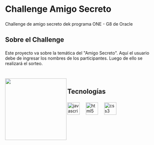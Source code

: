 <h1 align="left">Challenge Amigo Secreto</h1>

###

<p align="left">Challenge de amigo secreto dek programa ONE - G8 de Oracle</p>

###

<h2 align="left">Sobre el Challenge</h2>

###

<p align="left">Este proyecto va sobre la temática del "Amigo Secreto". Aquí el usuario debe de ingresar los nombres de los participantes. Luego de ello se realizará el sorteo.</p>

###

<br clear="both">

<img align="left" height="200" src="https://i.imgflip.com/9h8i1m.jpg"  />

###

<h2 align="left">Tecnologías</h2>

###

<div align="left">
  <img src="https://cdn.jsdelivr.net/gh/devicons/devicon/icons/javascript/javascript-original.svg" height="40" alt="javascript logo"  />
  <img width="12" />
  <img src="https://cdn.jsdelivr.net/gh/devicons/devicon/icons/html5/html5-original.svg" height="40" alt="html5 logo"  />
  <img width="12" />
  <img src="https://cdn.jsdelivr.net/gh/devicons/devicon/icons/css3/css3-original.svg" height="40" alt="css3 logo"  />
</div>

###
